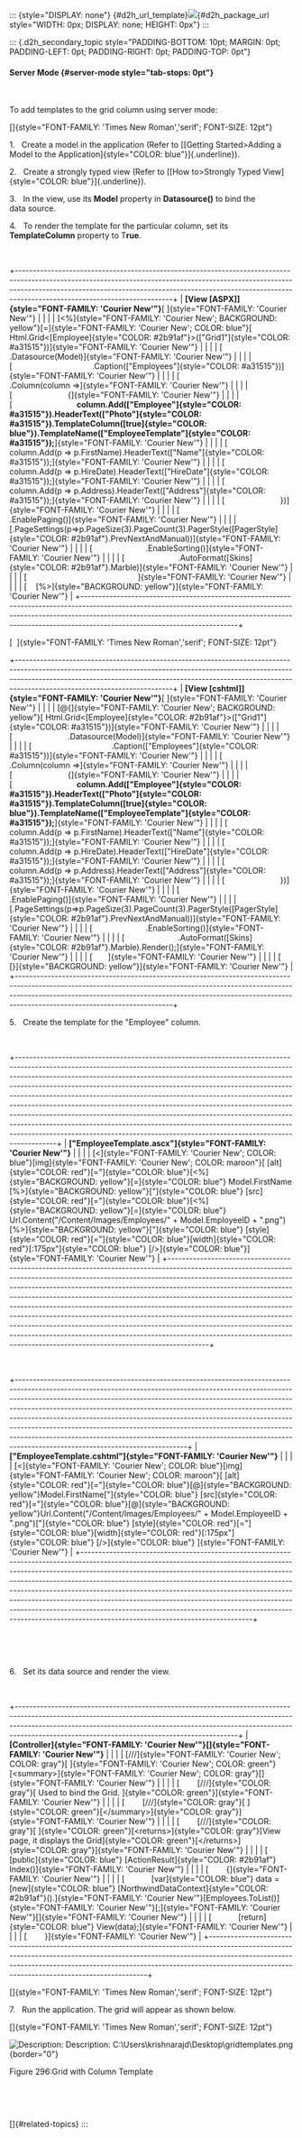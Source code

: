 ::: {style="DISPLAY: none"}
[](ms-xhelp:///?Id=d2h_url_template){#d2h_url_template}![](!package_url!){#d2h_package_url style="WIDTH: 0px; DISPLAY: none; HEIGHT: 0px"}
:::

::: {.d2h_secondary_topic style="PADDING-BOTTOM: 10pt; MARGIN: 0pt; PADDING-LEFT: 0pt; PADDING-RIGHT: 0pt; PADDING-TOP: 0pt"}
#### Server Mode {#server-mode style="tab-stops: 0pt"}

 

To add templates to the grid column using server mode:

[]{style="FONT-FAMILY: 'Times New Roman','serif'; FONT-SIZE: 12pt"} 

1.   Create a model in the application (Refer to [[Getting Started\>Adding a Model to the Application]{style="COLOR: blue"}]{.underline}).

2.   Create a strongly typed view (Refer to [[How to\>Strongly Typed View]{style="COLOR: blue"}]{.underline}).

3.   In the view, use its **Model** property in **Datasource()** to bind the data source. 

4.   To render the template for the particular column, set its **TemplateColumn** property to T**rue**.

 

+-------------------------------------------------------------------------------------------------------------------------------------------------------------------------------------------------------------------------------------------------------------------------------------+
| **[View \[ASPX\]]{style="FONT-FAMILY: 'Courier New'"}**[ ]{style="FONT-FAMILY: 'Courier New'"}                                                                                                                                                                                      |
|                                                                                                                                                                                                                                                                                     |
| [\<%]{style="FONT-FAMILY: 'Courier New'; BACKGROUND: yellow"}[=]{style="FONT-FAMILY: 'Courier New'; COLOR: blue"}[ Html.Grid\<[Employee]{style="COLOR: #2b91af"}\>([\"Grid1\"]{style="COLOR: #a31515"})]{style="FONT-FAMILY: 'Courier New'"}                                        |
|                                                                                                                                                                                                                                                                                     |
| [                         .Datasource(Model)]{style="FONT-FAMILY: 'Courier New'"}                                                                                                                                                                                                   |
|                                                                                                                                                                                                                                                                                     |
| [                                    .Caption([\"Employees\"]{style="COLOR: #a31515"})]{style="FONT-FAMILY: 'Courier New'"}                                                                                                                                                         |
|                                                                                                                                                                                                                                                                                     |
| [                         .Column(column =\>]{style="FONT-FAMILY: 'Courier New'"}                                                                                                                                                                                                   |
|                                                                                                                                                                                                                                                                                     |
| [                         {]{style="FONT-FAMILY: 'Courier New'"}                                                                                                                                                                                                                    |
|                                                                                                                                                                                                                                                                                     |
| [                             **column.Add([\"Employee\"]{style="COLOR: #a31515"}).HeaderText([\"Photo\"]{style="COLOR: #a31515"}).TemplateColumn([true]{style="COLOR: blue"}).TemplateName([\"EmployeeTemplate\"]{style="COLOR: #a31515"});**]{style="FONT-FAMILY: 'Courier New'"} |
|                                                                                                                                                                                                                                                                                     |
| [                             column.Add(p =\> p.FirstName).HeaderText([\"Name\"]{style="COLOR: #a31515"});]{style="FONT-FAMILY: 'Courier New'"}                                                                                                                                    |
|                                                                                                                                                                                                                                                                                     |
| [                             column.Add(p =\> p.HireDate).HeaderText([\"HireDate\"]{style="COLOR: #a31515"});]{style="FONT-FAMILY: 'Courier New'"}                                                                                                                                 |
|                                                                                                                                                                                                                                                                                     |
| [                             column.Add(p =\> p.Address).HeaderText([\"Address\"]{style="COLOR: #a31515"});]{style="FONT-FAMILY: 'Courier New'"}                                                                                                                                   |
|                                                                                                                                                                                                                                                                                     |
| [                         })]{style="FONT-FAMILY: 'Courier New'"}                                                                                                                                                                                                                   |
|                                                                                                                                                                                                                                                                                     |
| [                        .EnablePaging()]{style="FONT-FAMILY: 'Courier New'"}                                                                                                                                                                                                       |
|                                                                                                                                                                                                                                                                                     |
| [.PageSettings(p=\>p.PageSize(3).PageCount(3).PagerStyle([PagerStyle]{style="COLOR: #2b91af"}.PrevNextAndManual))]{style="FONT-FAMILY: 'Courier New'"}                                                                                                                              |
|                                                                                                                                                                                                                                                                                     |
| [                        .EnableSorting()]{style="FONT-FAMILY: 'Courier New'"}                                                                                                                                                                                                      |
|                                                                                                                                                                                                                                                                                     |
| [                        .AutoFormat([Skins]{style="COLOR: #2b91af"}.Marble)]{style="FONT-FAMILY: 'Courier New'"}                                                                                                                                                                   |
|                                                                                                                                                                                                                                                                                     |
| [                                                  ]{style="FONT-FAMILY: 'Courier New'"}                                                                                                                                                                                            |
|                                                                                                                                                                                                                                                                                     |
| [    [%\>]{style="BACKGROUND: yellow"}]{style="FONT-FAMILY: 'Courier New'"}                                                                                                                                                                                                         |
+-------------------------------------------------------------------------------------------------------------------------------------------------------------------------------------------------------------------------------------------------------------------------------------+

[  ]{style="FONT-FAMILY: 'Times New Roman','serif'; FONT-SIZE: 12pt"}

+-------------------------------------------------------------------------------------------------------------------------------------------------------------------------------------------------------------------------------------------------------------------------------------+
| **[View \[cshtml\]]{style="FONT-FAMILY: 'Courier New'"}**[ ]{style="FONT-FAMILY: 'Courier New'"}                                                                                                                                                                                    |
|                                                                                                                                                                                                                                                                                     |
| [\@{]{style="FONT-FAMILY: 'Courier New'; BACKGROUND: yellow"}[ Html.Grid\<[Employee]{style="COLOR: #2b91af"}\>([\"Grid1\"]{style="COLOR: #a31515"})]{style="FONT-FAMILY: 'Courier New'"}                                                                                            |
|                                                                                                                                                                                                                                                                                     |
| [                         .Datasource(Model)]{style="FONT-FAMILY: 'Courier New'"}                                                                                                                                                                                                   |
|                                                                                                                                                                                                                                                                                     |
| [                                    .Caption([\"Employees\"]{style="COLOR: #a31515"})]{style="FONT-FAMILY: 'Courier New'"}                                                                                                                                                         |
|                                                                                                                                                                                                                                                                                     |
| [                         .Column(column =\>]{style="FONT-FAMILY: 'Courier New'"}                                                                                                                                                                                                   |
|                                                                                                                                                                                                                                                                                     |
| [                         {]{style="FONT-FAMILY: 'Courier New'"}                                                                                                                                                                                                                    |
|                                                                                                                                                                                                                                                                                     |
| [                             **column.Add([\"Employee\"]{style="COLOR: #a31515"}).HeaderText([\"Photo\"]{style="COLOR: #a31515"}).TemplateColumn([true]{style="COLOR: blue"}).TemplateName([\"EmployeeTemplate\"]{style="COLOR: #a31515"});**]{style="FONT-FAMILY: 'Courier New'"} |
|                                                                                                                                                                                                                                                                                     |
| [                             column.Add(p =\> p.FirstName).HeaderText([\"Name\"]{style="COLOR: #a31515"});]{style="FONT-FAMILY: 'Courier New'"}                                                                                                                                    |
|                                                                                                                                                                                                                                                                                     |
| [                             column.Add(p =\> p.HireDate).HeaderText([\"HireDate\"]{style="COLOR: #a31515"});]{style="FONT-FAMILY: 'Courier New'"}                                                                                                                                 |
|                                                                                                                                                                                                                                                                                     |
| [                             column.Add(p =\> p.Address).HeaderText([\"Address\"]{style="COLOR: #a31515"});]{style="FONT-FAMILY: 'Courier New'"}                                                                                                                                   |
|                                                                                                                                                                                                                                                                                     |
| [                         })]{style="FONT-FAMILY: 'Courier New'"}                                                                                                                                                                                                                   |
|                                                                                                                                                                                                                                                                                     |
| [                        .EnablePaging()]{style="FONT-FAMILY: 'Courier New'"}                                                                                                                                                                                                       |
|                                                                                                                                                                                                                                                                                     |
| [.PageSettings(p=\>p.PageSize(3).PageCount(3).PagerStyle([PagerStyle]{style="COLOR: #2b91af"}.PrevNextAndManual))]{style="FONT-FAMILY: 'Courier New'"}                                                                                                                              |
|                                                                                                                                                                                                                                                                                     |
| [                        .EnableSorting()]{style="FONT-FAMILY: 'Courier New'"}                                                                                                                                                                                                      |
|                                                                                                                                                                                                                                                                                     |
| [                        .AutoFormat([Skins]{style="COLOR: #2b91af"}.Marble).Render();]{style="FONT-FAMILY: 'Courier New'"}                                                                                                                                                         |
|                                                                                                                                                                                                                                                                                     |
| [       ]{style="FONT-FAMILY: 'Courier New'"}                                                                                                                                                                                                                                       |
|                                                                                                                                                                                                                                                                                     |
| [   [}]{style="BACKGROUND: yellow"}]{style="FONT-FAMILY: 'Courier New'"}                                                                                                                                                                                                            |
+-------------------------------------------------------------------------------------------------------------------------------------------------------------------------------------------------------------------------------------------------------------------------------------+

5.   Create the template for the "Employee" column.

 

+-----------------------------------------------------------------------------------------------------------------------------------------------------------------------------------------------------------------------------------------------------------------------------------------------------------------------------------------------------------------------------------------------------------------------------------------------------------------------------------------------------------------------------------------------------------------------------------------------------------------------------------------------------------------------------------------------------------------------------------------+
| **["EmployeeTemplate.ascx"]{style="FONT-FAMILY: 'Courier New'"}**                                                                                                                                                                                                                                                                                                                                                                                                                                                                                                                                                                                                                                                                       |
|                                                                                                                                                                                                                                                                                                                                                                                                                                                                                                                                                                                                                                                                                                                                         |
| [\<]{style="FONT-FAMILY: 'Courier New'; COLOR: blue"}[img]{style="FONT-FAMILY: 'Courier New'; COLOR: maroon"}[ [alt]{style="COLOR: red"}[=\"]{style="COLOR: blue"}[\<%]{style="BACKGROUND: yellow"}[=]{style="COLOR: blue"} Model.FirstName [%\>]{style="BACKGROUND: yellow"}[\"]{style="COLOR: blue"} [src]{style="COLOR: red"}[=\"]{style="COLOR: blue"}[\<%]{style="BACKGROUND: yellow"}[=]{style="COLOR: blue"} Url.Content(\"/Content/Images/Employees/\" + Model.EmployeeID + \".png\")[%\>]{style="BACKGROUND: yellow"}[\"]{style="COLOR: blue"} [style]{style="COLOR: red"}[=\"]{style="COLOR: blue"}[width]{style="COLOR: red"}[:175px\"]{style="COLOR: blue"} [/\>]{style="COLOR: blue"}]{style="FONT-FAMILY: 'Courier New'"} |
+-----------------------------------------------------------------------------------------------------------------------------------------------------------------------------------------------------------------------------------------------------------------------------------------------------------------------------------------------------------------------------------------------------------------------------------------------------------------------------------------------------------------------------------------------------------------------------------------------------------------------------------------------------------------------------------------------------------------------------------------+

 

+-----------------------------------------------------------------------------------------------------------------------------------------------------------------------------------------------------------------------------------------------------------------------------------------------------------------------------------------------------------------------------------------------------------------------------------------------------------------------------------------------------------------------------------------------------------------------------------------------------------------+
| **["EmployeeTemplate.cshtml"]{style="FONT-FAMILY: 'Courier New'"}**                                                                                                                                                                                                                                                                                                                                                                                                                                                                                                                                             |
|                                                                                                                                                                                                                                                                                                                                                                                                                                                                                                                                                                                                                 |
| [\<]{style="FONT-FAMILY: 'Courier New'; COLOR: blue"}[img]{style="FONT-FAMILY: 'Courier New'; COLOR: maroon"}[ [alt]{style="COLOR: red"}[=\"]{style="COLOR: blue"}[@]{style="BACKGROUND: yellow"}Model.FirstName[\"]{style="COLOR: blue"} [src]{style="COLOR: red"}[=\"]{style="COLOR: blue"}[@]{style="BACKGROUND: yellow"}Url.Content(\"/Content/Images/Employees/\" + Model.EmployeeID + \".png\")[\"]{style="COLOR: blue"} [style]{style="COLOR: red"}[=\"]{style="COLOR: blue"}[width]{style="COLOR: red"}[:175px\"]{style="COLOR: blue"} [/\>]{style="COLOR: blue"} ]{style="FONT-FAMILY: 'Courier New'"} |
+-----------------------------------------------------------------------------------------------------------------------------------------------------------------------------------------------------------------------------------------------------------------------------------------------------------------------------------------------------------------------------------------------------------------------------------------------------------------------------------------------------------------------------------------------------------------------------------------------------------------+

 

 

6.   Set its data source and render the view.

 

+-------------------------------------------------------------------------------------------------------------------------------------------------------------------------------------------------------------------------------------------------------------------------------------------------------+
| **[Controller]{style="FONT-FAMILY: 'Courier New'"}[]{style="FONT-FAMILY: 'Courier New'"}**                                                                                                                                                                                                            |
|                                                                                                                                                                                                                                                                                                       |
| [///]{style="FONT-FAMILY: 'Courier New'; COLOR: gray"}[ ]{style="FONT-FAMILY: 'Courier New'; COLOR: green"}[\<summary\>]{style="FONT-FAMILY: 'Courier New'; COLOR: gray"}[]{style="FONT-FAMILY: 'Courier New'"}                                                                                       |
|                                                                                                                                                                                                                                                                                                       |
| [        [///]{style="COLOR: gray"}[ Used to bind the Grid. ]{style="COLOR: green"}]{style="FONT-FAMILY: 'Courier New'"}                                                                                                                                                                              |
|                                                                                                                                                                                                                                                                                                       |
| [        [///]{style="COLOR: gray"}[ ]{style="COLOR: green"}[\</summary\>]{style="COLOR: gray"}]{style="FONT-FAMILY: 'Courier New'"}                                                                                                                                                                  |
|                                                                                                                                                                                                                                                                                                       |
| [        [///]{style="COLOR: gray"}[ ]{style="COLOR: green"}[\<returns\>]{style="COLOR: gray"}[View page, it displays the Grid]{style="COLOR: green"}[\</returns\>]{style="COLOR: gray"}]{style="FONT-FAMILY: 'Courier New'"}                                                                         |
|                                                                                                                                                                                                                                                                                                       |
| [        [public]{style="COLOR: blue"} [ActionResult]{style="COLOR: #2b91af"} Index()]{style="FONT-FAMILY: 'Courier New'"}                                                                                                                                                                            |
|                                                                                                                                                                                                                                                                                                       |
| [        {]{style="FONT-FAMILY: 'Courier New'"}                                                                                                                                                                                                                                                       |
|                                                                                                                                                                                                                                                                                                       |
| [            [var]{style="COLOR: blue"} data = [new]{style="COLOR: blue"} [NorthwindDataContext]{style="COLOR: #2b91af"}().]{style="FONT-FAMILY: 'Courier New'"}[Employees.ToList()]{style="FONT-FAMILY: 'Courier New'"}[;]{style="FONT-FAMILY: 'Courier New'"}[]{style="FONT-FAMILY: 'Courier New'"} |
|                                                                                                                                                                                                                                                                                                       |
| [            [return]{style="COLOR: blue"} View(data);]{style="FONT-FAMILY: 'Courier New'"}                                                                                                                                                                                                           |
|                                                                                                                                                                                                                                                                                                       |
| [        }]{style="FONT-FAMILY: 'Courier New'"}                                                                                                                                                                                                                                                       |
+-------------------------------------------------------------------------------------------------------------------------------------------------------------------------------------------------------------------------------------------------------------------------------------------------------+

[]{style="FONT-FAMILY: 'Times New Roman','serif'; FONT-SIZE: 12pt"} 

7.   Run the application. The grid will appear as shown below.

[]{style="FONT-FAMILY: 'Times New Roman','serif'; FONT-SIZE: 12pt"} 

![Description: Description: C:\\Users\\krishnarajd\\Desktop\\gridtemplates.png](ImagesExt/image58_264.jpg){border="0"}

Figure 296:Grid with Column Template

 

 

[]{#related-topics}
:::
